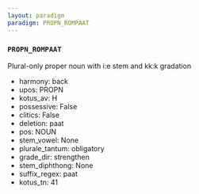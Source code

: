 ```yaml
---
layout: paradigm
paradigm: PROPN_ROMPAAT
---
```

### ` PROPN_ROMPAAT `

Plural-only proper noun with i:e stem and kk:k gradation
* harmony: back
* upos: PROPN
* kotus_av: H
* possessive: False
* clitics: False
* deletion: paat
* pos: NOUN
* stem_vowel: None
* plurale_tantum: obligatory
* grade_dir: strengthen
* stem_diphthong: None
* suffix_regex: paat
* kotus_tn: 41
